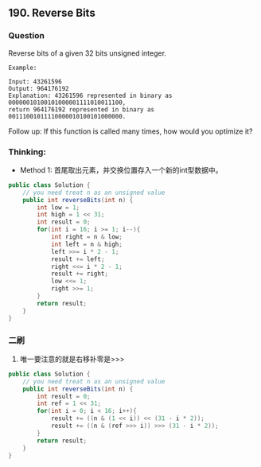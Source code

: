 ## 190. Reverse Bits

### Question
Reverse bits of a given 32 bits unsigned integer.

```
Example:

Input: 43261596
Output: 964176192
Explanation: 43261596 represented in binary as 00000010100101000001111010011100,
return 964176192 represented in binary as 00111001011110000010100101000000.
```
Follow up:
If this function is called many times, how would you optimize it?

### Thinking:
* Method 1: 首尾取出元素，并交换位置存入一个新的int型数据中。

```Java
public class Solution {
    // you need treat n as an unsigned value
    public int reverseBits(int n) {
        int low = 1;
        int high = 1 << 31;
        int result = 0;
        for(int i = 16; i >= 1; i--){
            int right = n & low;
            int left = n & high;
            left >>= i * 2 - 1;
            result += left;
            right <<= i * 2 - 1;
            result += right;
            low <<= 1;
            right >>= 1;
        }
        return result;
    }
}
```

### 二刷
1. 唯一要注意的就是右移补零是>>>
```Java
public class Solution {
    // you need treat n as an unsigned value
    public int reverseBits(int n) {
        int result = 0;
        int ref = 1 << 31;
        for(int i = 0; i < 16; i++){
            result += ((n & (1 << i)) << (31 - i * 2));
            result += ((n & (ref >>> i)) >>> (31 - i * 2));
        }
        return result;
    }
}
```
